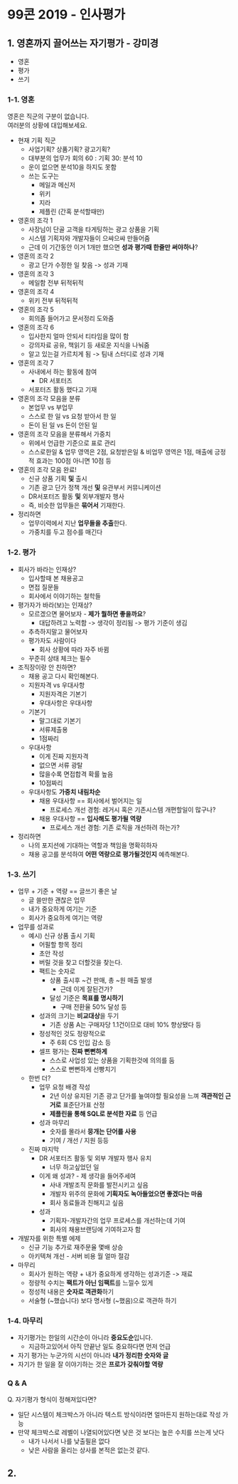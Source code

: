 # 99콘 2019 - 인사평가

## 1. 영혼까지 끌어쓰는 자기평가 - 강미경

* 영혼
* 평가
* 쓰기

### 1-1. 영혼

영혼은 직군의 구분이 없습니다.  
여러분의 상황에 대입해보세요.

* 현재 기획 직군
  * 사업기획? 상품기획? 광고기획?
  * 대부분의 업무가 회의 60 : 기획 30: 분석 10
  * 운이 없으면 분석10을 하지도 못함
  * 쓰는 도구는
    * 메일과 메신저
    * 위키
    * 지라
    * 제플린 (간혹 분석할때만)
* 영혼의 조각 1
  * 사장님이 단골 고객을 타게팅하는 광고 상품을 기획
  * 시스템 기획자와 개발자들이 으쌰으쌰 만들어줌
  * 근데 이 기간동안 이거 1개만 했으면 **성과 평가때 한줄만 써야하나**?
* 영혼의 조각 2
  * 광고 단가 수정한 일 찾음 -> 성과 기재
* 영혼의 조각 3
  * 메일함 전부 뒤적뒤적
* 영혼의 조각 4
  * 위키 전부 뒤적뒤적
* 영혼의 조각 5
  * 회의좀 들어가고 문서정리 도와줌
* 영혼의 조각 6
  * 입사한지 얼마 안되서 티타임을 많이 함
  * 강의자료 공유, 책읽기 등 새로운 지식을 나눠줌
  * 알고 있는걸 가르치게 됨 -> 팀내 스터디로 성과 기재
* 영혼의 조각 7
  * 사내에서 하는 활동에 참여
    * DR 서포터즈
  * 서포터즈 활동 했다고 기재
* 영혼의 조각 모음을 분류
  * 본업무 vs 부업무
  * 스스로 한 일 vs 요청 받아서 한 일
  * 돈이 된 일 vs 돈이 안된 일
* 영혼의 조각 모음을 분류해서 가중치
  * 위에서 언급한 기준으로 표로 관리
  * 스스로한일 & 업무 영역은 2점, 요청받은일 & 비업무 영역은 1점, 매출에 긍정적 효과는 100점 아니면 10점 등
* 영혼의 조각 모음 완료!
  * 신규 상품 기획 **및** 출시
  * 기존 광고 단가 정책 개선 **및** 유관부서 커뮤니케이션
  * DR서포터즈 활동 **및** 외부개발자 행사
  * 즉, 비슷한 업무들은 **묶어서** 기재한다.
* 정리하면
  * 업무이력에서 지난 **업무들을 추출**한다.
  * 가중치를 두고 점수를 매긴다

### 1-2. 평가

* 회사가 바라는 인재상?
  * 입사할때 본 채용공고
  * 면접 질문들
  * 회사에서 이야기하는 철학들
* 평가자가 바라(보)는 인재상?
  * 모르겠으면 물어보자 - **제가 뭘하면 좋을까요**?
    * 대답하려고 노력함 -> 생각이 정리됨 -> 평가 기준이 생김
  * 추측하지말고 물어보자
  * 평가자도 사람이다
    * 회사 상황에 따라 자주 바뀜
  * 꾸준히 상태 체크는 필수
* 조직장이랑 안 친하면?
  * 채용 공고 다시 확인해본다.
  * 지원자격 vs 우대사항
    * 지원자격은 기본기
    * 우대사항은 우대사항
  * 기본기
    * 말그대로 기본기
    * 서류제출용
    * 1점짜리
  * 우대사항
    * 이게 진짜 지원자격
    * 없으면 서류 광탈
    * 많을수록 면접합격 확률 높음
    * 10점짜리
  * 우대사항도 **가중치 내림차순**
    * 채용 우대사항 == 회사에서 벌어지는 일
      * 프로세스 개선 경험: 레거시 혹은 기존시스템 개편할일이 많구나?
    * 채용 우대사항 == **입사해도 평가될 역량**
      * 프로세스 개선 경험: 기존 로직을 개선하려 하는가?
* 정리하면
  * 나의 포지션에 기대하는 역할과 책임을 명확히하자
  * 채용 공고를 분석하여 **어떤 역량으로 평가될것인지** 예측해본다.

### 1-3. 쓰기

* 업무 + 기준 + 역량 == 글쓰기 좋은 날
  * 글 쓸만한 괜찮은 업무 
  * 내가 중요하게 여기는 기준
  * 회사가 중요하게 여기는 역량
* 업무를 성과로
  * 예시) 신규 상품 출시 기획
    * 어필할 항목 정리
    * 초안 작성
    * 버릴 것을 찾고 더할것을 찾는다.
    * 팩트는 숫자로
      * 상품 출시후 ~건 판매, 총 ~원 매출 발생
        * 근데 이게 잘된건가?
      * 달성 기준은 **목표를 명시하기** 
        * 구매 전환율 50% 달성 등
    * 성과의 크기는 **비교대상**을 두기
      * 기존 상품 A는 구매자당 1.1건이므로 대비 10% 향상됐다 등
    * 정성적인 것도 정량적으로
      * 주 6회 CS 인입 감소 등
    * 셀프 평가는 **진짜 뻔뻔하게**
      * 스스로 사업성 있는 상품을 기획한것에 의의를 둠
      * 스스로 뻔뻔하게 선빵치기
  * 한번 더?
    * 업무 요청 배경 작성
      * 2년 이상 유지된 기존 광고 단가를 눂여야할 필요성을 느껴 **객관적인 근거로** 표준단가표 산정
      * **제플린을 통해 SQL로 분석한 자료** 등 언급
    * 성과 마무리
      * 숫자를 몰라서 **뭉개는 단어를 사용**
      * 기여 / 개선 / 지원 등등
  * 진짜 마지막
    * DR 서포터즈 활동 및 외부 개발자 행사 유치
      * 너무 하고싶었던 일
    * 이게 왜 성과? - 제 생각을 들어주세여
      * 사내 개발조직 문화를 발전시키고 싶음
      * 개발자 위주의 문화에 **기획자도 녹아들었으면 좋겠다는 마음**
      * 회사 동료들과 친해지고 싶음
    * 성과
      * 기획자-개발자간의 업무 프로세스를 개선하는데 기여
      * 회사의 채용브랜딩에 기여하고자 함
* 개발자를 위한 특별 에제
  * 신규 기능 추가로 재주문율 몇배 상승
  * 아키텍쳐 개선 - 서버 비용 월 얼마 절감
* 마무리
  * 회사가 원하는 역량 + 내가 중요하게 생각하는 성과기준 -> 재료
  * 정량적 수치는 **팩트가 아닌 임팩트**를 느낄수 있게
  * 정성적 내용은 **숫자로 객관화**하기
  * 서술형 (~했습니다) 보다 명사형 (~했음)으로 객관하 하기

### 1-4. 마무리

* 자기평가는 한일의 시간순이 아니라 **중요도순**입니다.
  * 지금하고있어서 아직 안끝난 일도 중요하다면 먼저 언급
* 자기 평가는 누군가의 시선이 아니라 **내가 정리한 숫자와 글**
* 자기가 한 일을 잘 이야기하는 것은 **프로가 갖춰야할 역량**

### Q & A

Q. 자기평가 형식이 정해져있다면?

* 일단 시스템이 체크박스가 아니라 텍스트 방식이라면 얼마든지 원하는대로 작성 가능
* 만약 체크박스로 레벨이 나열되어있다면 낮은 것 보다는 높은 수치를 쓰는게 낫다
  * 내가 나서서 나를 낮출필욘 없다
  * 낮은 사람을 올리는 상사를 본적은 없는것 같다.


## 2. 